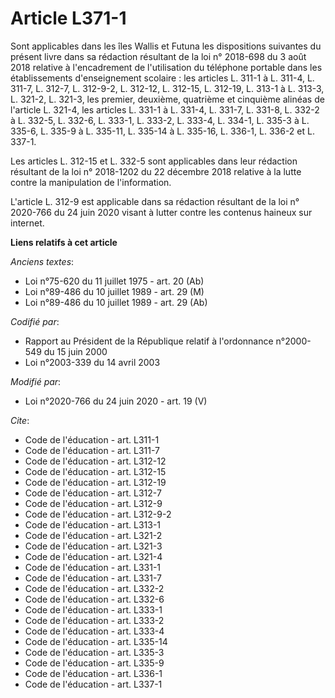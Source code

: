 # Article L371-1

Sont applicables dans les îles Wallis et Futuna les dispositions suivantes du présent livre dans sa rédaction résultant de la
loi n° 2018-698 du 3 août 2018 relative à l'encadrement de l'utilisation du téléphone portable dans les établissements
d'enseignement scolaire : les articles L. 311-1 à L. 311-4, L. 311-7, L. 312-7, L. 312-9-2, L. 312-12, L. 312-15, 
L. 312-19, L. 313-1 à L. 313-3, L. 321-2, L. 321-3, les premier, deuxième, quatrième et cinquième alinéas de l'article L.
321-4, les articles L. 331-1 à L. 331-4, L. 331-7, L. 331-8, 
L. 332-2 à L. 332-5, L. 332-6, 
L. 333-1, L. 333-2, L. 333-4, L. 334-1, L. 335-3 à L. 335-6, L. 335-9 à L. 335-11, L. 335-14 à L. 335-16, L. 336-1, L. 336-2
et L. 337-1.

Les articles L. 312-15 et L. 332-5 sont applicables dans leur rédaction résultant de la loi n° 2018-1202 du 22 décembre 2018
relative à la lutte contre la manipulation de l'information.

L'article L. 312-9 est applicable dans sa rédaction résultant de la loi n° 2020-766 du 24 juin 2020 visant à lutter contre
les contenus haineux sur internet.

**Liens relatifs à cet article**

_Anciens textes_:

  - Loi n°75-620 du 11 juillet 1975 - art. 20 (Ab)
  - Loi n°89-486 du 10 juillet 1989 - art. 29 (M)
  - Loi n°89-486 du 10 juillet 1989 - art. 29 (Ab)

_Codifié par_:

  - Rapport au Président de la République relatif à l'ordonnance n°2000-549 du 15 juin 2000
  - Loi n°2003-339 du 14 avril 2003

_Modifié par_:

  - Loi n°2020-766 du 24 juin 2020 - art. 19 (V)

_Cite_:

  - Code de l'éducation - art. L311-1
  - Code de l'éducation - art. L311-7
  - Code de l'éducation - art. L312-12
  - Code de l'éducation - art. L312-15
  - Code de l'éducation - art. L312-19
  - Code de l'éducation - art. L312-7
  - Code de l'éducation - art. L312-9
  - Code de l'éducation - art. L312-9-2
  - Code de l'éducation - art. L313-1
  - Code de l'éducation - art. L321-2
  - Code de l'éducation - art. L321-3
  - Code de l'éducation - art. L321-4
  - Code de l'éducation - art. L331-1
  - Code de l'éducation - art. L331-7
  - Code de l'éducation - art. L332-2
  - Code de l'éducation - art. L332-6
  - Code de l'éducation - art. L333-1
  - Code de l'éducation - art. L333-2
  - Code de l'éducation - art. L333-4
  - Code de l'éducation - art. L335-14
  - Code de l'éducation - art. L335-3
  - Code de l'éducation - art. L335-9
  - Code de l'éducation - art. L336-1
  - Code de l'éducation - art. L337-1

